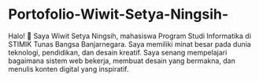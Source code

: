 # Portofolio-Wiwit-Setya-Ningsih-
Halo! 👋 Saya Wiwit Setya Ningsih, mahasiswa Program Studi Informatika di STIMIK Tunas Bangsa Banjarnegara. Saya memiliki minat besar pada dunia teknologi, pendidikan, dan desain kreatif. Saya senang mempelajari bagaimana sistem web bekerja, membuat desain yang bermakna, dan menulis konten digital yang inspiratif.
